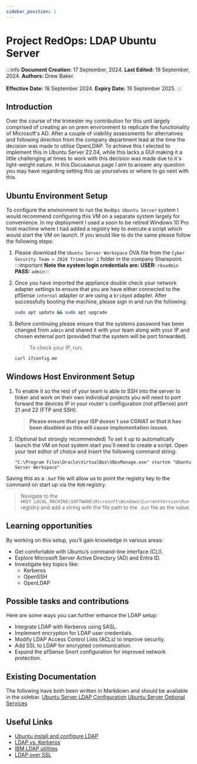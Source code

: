 ```yaml
---
sidebar_position: 1
---
```


# Project RedOps: LDAP Ubuntu Server 

:::info
**Document Creation:** 17 September, 2024. **Last Edited:** 19 September, 2024. **Authors:** Drew Baker.
<br></br>**Effective Date:** 18 September 2024. **Expiry Date:** 19 September 2025.
:::

## Introduction
Over the course of the trimester my contribution for this unit largely comprised of creating an on prem environment to replicate the functionality of Microsoft's AD. After a couple of viability assessments for alternatives and following direction from the company department lead at the time the decision was made to utilise OpenLDAP. To achieve this I elected to implement this in Ubuntu Server 22.04, while this lacks a GUI making it a little challenging at times to work with this decision was made due to it`s light-weight nature. In this Docusaurus page I aim to answer any question you may have regarding setting this up yourselves or where to go next with this.

## Ubuntu Environment Setup
To configure the environment to run the `RedOps Ubuntu Server` system I would recommend configuring this VM on a separate system largely for convenience. In my deployment I used a soon to be retired Windows 10 Pro host machine where I had added a registry key to execute a script which would start the VM on launch. If you would like to do the same please follow the following steps:

1. Please download the `Ubuntu Server Workspace` OVA file from the `Cyber Security Team > 2024 Trimester 2` folder in the company Sharepoint. 
    :::important
    **Note the system login credentials are:**
    **USER:** `rboadmin`
    **PASS:** `admin`:::

2. Once you have imported the appliance double check your network adapter settings to ensure that you are have either connected to the pfSense `internal` adapter or are using a `bridged` adapter. After successfully booting the machine, please sign in and run the following:
    ```bash
    sudo apt update && sudo apt upgrade
    ```

3. Before continuing please ensure that the systems password has been changed from `admin` and shared it with your team along with your IP and chosen external port (provided that the system will be port forwarded).
    > To check your IP, run:  
   ```bash
   curl ifconfig.me
   ```

## Windows Host Environment Setup
1. To enable it so the rest of your team is able to SSH into the server to tinker and work on their own individual projects you will need to port forward the devices IP in your router`s configuration (not pfSense) port 21 and 22 (FTP and SSH). 
    > **Please ensure that your ISP doesn`t use CGNAT or that it has been disabled as this will cause implementation issues.**

2. (Optional but strongly recommended) To set it up to automatically launch the VM on host system start you`ll need to create a script. Open your text editor of choice and insert the following command string:
    ```
    "C:\Program Files\Oracle\VirtualBox\VBoxManage.exe" startvm "Ubuntu Server Workspace"
    ```
Saving this as a `.bat` file will allow us to point the registry key to the command on start up via the `RUN` registry.
> Navigate to the `HKEY_LOCAL_MACHINE\SOFTWARE\Microsoft\Windows\CurrentVersion\Run` registry and add a string with the file path to the `.bat` file as the value.

## Learning opportunities
By working on this setup, you’ll gain knowledge in various areas:
- Get comfortable with Ubuntu’s command-line interface (CLI).
- Explore Microsoft Server Active Directory (AD) and Entra ID.
- Investigate key topics like:
  - Kerberos
  - OpenSSH
  - OpenLDAP

## Possible tasks and contributions
Here are some ways you can further enhance the LDAP setup:
- Integrate LDAP with Kerberos using SASL.
- Implement encryption for LDAP user credentials.
- Modify LDAP Access Control Lists (ACLs) to improve security.
- Add SSL to LDAP for encrypted communication.
- Expand the pfSense Snort configuration for improved network protection.

## Existing Documentation
The following have both been written in Markdown and should be available in the sidebar.
[Ubuntu Server LDAP Configuration](ref)
[Ubuntu Server Optional Services](ref)

## Useful Links
- [Ubuntu install and configure LDAP](https://ubuntu.com/server/docs/install-and-configure-ldap)
- [LDAP vs. Kerberos](https://www.geeksforgeeks.org/difference-between-ldap-and-kerberos/)
- [IBM LDAP utilities](https://www.ibm.com/docs/en/zos/2.5.0?topic=utilities-ldapmodify-ldapadd)
- [LDAP over SSL](https://www.server-world.info/en/note?os=Ubuntu_22.04&p=openldap&f=4)
